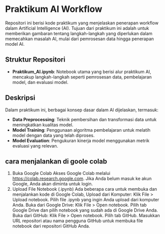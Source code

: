 # Praktikum AI Workflow

Repositori ini berisi kode praktikum yang menjelaskan penerapan workflow dalam Artificial Intelligence (AI). Tujuan dari praktikum ini adalah untuk memberikan gambaran tentang langkah-langkah yang diperlukan dalam memecahkan masalah AI, mulai dari pemrosesan data hingga penerapan model AI.

## Struktur Repositori

- **Praktikum_AI.ipynb**: Notebook utama yang berisi alur praktikum AI, mencakup langkah-langkah seperti pemrosesan data, pembelajaran model, dan evaluasi model.
  
## Deskripsi

Dalam praktikum ini, berbagai konsep dasar dalam AI dijelaskan, termasuk:
- **Data Preprocessing**: Teknik pembersihan dan transformasi data untuk meningkatkan kualitas model.
- **Model Training**: Penggunaan algoritma pembelajaran untuk melatih model dengan data yang telah diproses.
- **Model Evaluation**: Pengukuran kinerja model menggunakan metrik evaluasi yang relevan.

## cara menjalankan di goole colab

1. Buka Google Colab
Akses Google Colab melalui https://colab.research.google.com.
Jika Anda belum masuk ke akun Google, Anda akan diminta untuk login.
2. Upload File Notebook (.ipynb)
Ada beberapa cara untuk membuka dan menjalankan kode di Google Colab,
Upload dari Komputer:
Klik File > Upload notebook.
Pilih file .ipynb yang ingin Anda upload dari komputer Anda.
Buka dari Google Drive:
Klik File > Open notebook.
Pilih tab Google Drive dan pilih notebook yang sudah ada di Google Drive Anda.
Buka dari GitHub:
Klik File > Open notebook.
Pilih tab GitHub.
Masukkan URL repositori atau nama pengguna GitHub untuk membuka file notebook dari repositori GitHub Anda.
